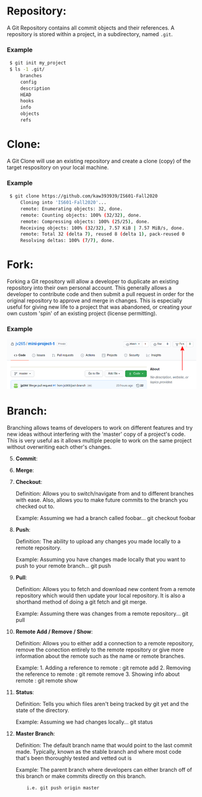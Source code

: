 # Repository:
A Git Repository contains all commit objects and their references. A repository is stored within a project, in a subdirectory, named `.git`.
### Example
```bash
 $ git init my_project
 $ ls -1 .git/
	 branches
	 config
	 description
	 HEAD
	 hooks
	 info
	 objects
	 refs
```

# Clone:
A Git Clone will use an existing repository and create a clone (copy) of the target respository on your local machine.
### Example
```bash
 $ git clone https://github.com/kaw393939/IS601-Fall2020
	 Cloning into 'IS601-Fall2020'...
	 remote: Enumerating objects: 32, done.
	 remote: Counting objects: 100% (32/32), done.
	 remote: Compressing objects: 100% (25/25), done.
	 Receiving objects: 100% (32/32), 7.57 KiB | 7.57 MiB/s, done.
	 remote: Total 32 (delta 7), reused 8 (delta 1), pack-reused 0
	 Resolving deltas: 100% (7/7), done.
```


# Fork:
Forking a Git repository will allow a developer to duplicate an existing repository into their own personal account. This generally allows a developer to contribute code and then submit a pull request in order for the original repository to approve and merge in changes. This is especially useful for giving new life to a project that was abandoned, or creating your own custom 'spin' of an existing project (license permitting).
### Example
![fork_example.png](./images/fork_example.png "fork example")


# Branch:
Branching allows teams of developers to work on different features and try new ideas without interfering with the 'master' copy of a project's code. This is very useful as it allows multiple people to work on the same project without overwriting each other's changes.


5. **Commit**:


6. **Merge**:


7. **Checkout**:


    Definition: Allows you to switch/navigate from and to different branches with ease. Also, 
    allows you to make future commits to the branch you checked out to.    
     
    Example: Assuming we had a branch called foobar...
                git checkout foobar   
                                   
8. **Push**:


    Definition: The ability to upload any changes you made locally to a remote repository.


    Example: Assuming you have changes made locally that you want to push to your remote branch...
                git push     
                     
9. **Pull**:


    Definition: Allows you to fetch and download new content from a remote repository which would then
              update your local repository. It is also a shorthand method of doing a git fetch and git merge.         

    Example: Assuming there was changes from a remote repository...
                  git pull    
                                        
10. **Remote Add / Remove / Show**:


    Definition: Allows you to either add a connection to a remote repository, remove the conection
            entirely to the remote repository or give more information about the remote such as the name or remote
            branches.
            
    Example: 
        1. Adding a reference to remote : git remote add <shortname><url>
        2. Removing the reference to remote : git remote remove <remote name>
        3. Showing info about remote : git remote show <remote name>

11. **Status**:


    Definition: Tells you which files aren't being tracked by git yet and the state of the directory.

    Example: Assuming we had changes locally...
                        git status
                        
12. **Master Branch**:


    Definition: The default branch name that would point to the last commit made. Typically, known as the stable branch
    and where most code that's been thoroughly tested and vetted out is
    
    Example: The parent branch where developers can either branch off of this branch or
            make commits directly on this branch.
            
            i.e. git push origin master

